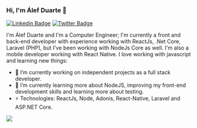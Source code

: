 ### Hi, I'm Álef Duarte 👋

[![Linkedin Badge](https://img.shields.io/badge/-alef--duarte-222222?style=flat-square&logo=Linkedin&logoColor=white&link=https://www.linkedin.com/in/alef-duarte/)](https://www.linkedin.com/in/alef-duarte/)
[![Twitter Badge](https://img.shields.io/badge/-alef__gduarte-222222?style=flat-square&logo=Twitter&logoColor=white&link=https://twitter.com/alef_gduarte/)](https://twitter.com/alef_gduarte)

I'm Álef Duarte and I'm a Computer Engineer; I'm currently a front and back-end developer with experience working with ReactJs, .Net Core, Laravel (PHP), but I've been working with NodeJs Core as well. I'm also a mobile developer working with React Native. I love working with javascript and learning new things:

- 🔭 I’m currently working on independent projects as a full stack developer.
- 🌱 I’m currently learning more about NodeJS, improving my front-end development skills and learning more about testing.
- ⚡ Technologies: ReactJs, Node, Adonis, React-Native, Laravel and ASP.NET Core.

<a href="https://github-readme-stats.anuraghazra1.vercel.app/api?username=alefduarte&count_private=true&show_icons=true&hide_border=false">
  <img align="center" src="https://github-readme-stats.anuraghazra1.vercel.app/api?username=alefduarte&count_private=true&show_icons=true&hide_border=false" />
</a>

